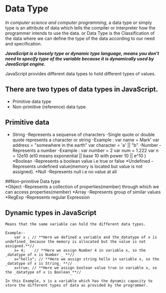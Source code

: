 # Data Type

_In computer science and computer programming,_ a data type or simply type is an attribute of data which tells the compiler or interpreter how the programmer intends to use the data.
or
Data Type is the Classification of the data where we can define the type of the data according to our need and specification.

**_JavaScript is a loosely type or dynamic type language, means you don't need to specify type of the variable because it is dynamically used by JavaScript engine._**

JavaScript provides different data types to hold different types of values.

## There are two types of data types in JavaScript.

- Primitive data type
- Non-primitive (reference) data type

## Primitive data

- String
  -Represents a sequense of characters
  -Single quote or double quote represents a character or string
  -Example :
  var name = Mark'
  var address = "somewhere in the earth"
  var character = 'a' || "b"
  -Number
  -Represents a number
  -Example :
  var number = 2
  var num = 1.222
  var n = 12e10 (e10 means exponential || base 10 with power 10 || e^10 )
  \*Boolean
  -Represents a boolean value i.e true or false
  \*Undefined
  -Represents undefined value(memory is located but value is not assigned).
  \*Null
  -Represents null i.e no value at all

##Non-primitive Data type  
 *Object
-Represents a collection of properties(member) through which we can access properties(member)
*Array
-Represents group of similar values
\*RegExp
-Represents regular Expression

## Dynamic types in JavaScript

    Means that the same variable can hold the different data types.

    Example:-
        var x ; // **Here we defined a variable and the_datatype of x is undefined_ because the memory is allocated but the value is not assigned.**//
        x= 4;    // **Here we assign Number 4 in variable x, so the _datatype of x is Number _ **//
        x="hello"; // **Here we assign string hello in variable x, so the _datatype of x is String_ **//
        x=true; // **Here we assign boolean value true in variable x, so the _datatype of x is Boolean_**//

    In this Example, x is a variable which has the dynamic capacity to store the different types of data as provided by the programmer.
